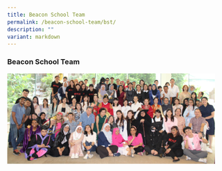 ```yaml
---
title: Beacon School Team
permalink: /beacon-school-team/bst/
description: ""
variant: markdown
---
```

### Beacon School Team

<img src="/images/staff_photo_C.jpg" style="width:95%">